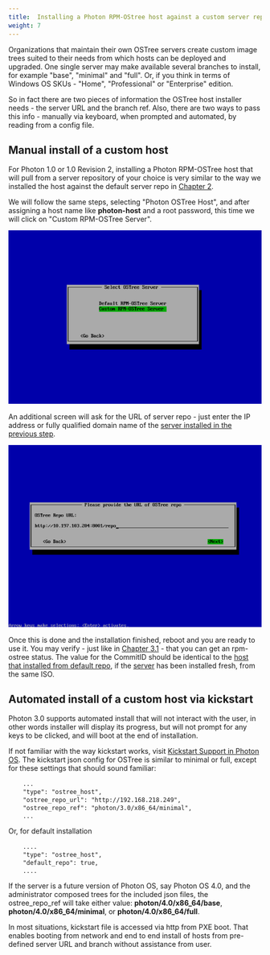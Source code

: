 ```yaml
---
title:  Installing a Photon RPM-OStree host against a custom server repository
weight: 7
---
```


Organizations that maintain their own OSTree servers create custom image trees suited to their needs from which hosts can be deployed and upgraded. One single server may make available several branches to install, for example "base", "minimal" and "full". Or, if you think in terms of Windows OS SKUs - "Home", "Professional" or "Enterprise" edition.

So in fact there are two pieces of information the OSTree host installer needs - the server URL and the branch ref. Also, there are two ways to pass this info - manually via keyboard, when prompted and automated, by reading from a config file.

## Manual install of a custom host

For Photon 1.0 or 1.0 Revision 2, installing a Photon RPM-OSTree host that will pull from a server repository of your choice is very similar to the way we installed the host against the default server repo in [Chapter 2](../installing-a-host-against-default-server-repository/).  

We will follow the same steps, selecting "Photon OSTree Host", and after assigning a host name like **photon-host** and a root password, this time we will click on "Custom RPM-OSTree Server".  

![PhotonHostCustom](../../../images/rpmostree-custom.png)

An additional screen will ask for the URL of server repo - just enter the IP address or fully qualified domain name of the [server installed in the previous step](../creating-a-rpm-ostree-server/).  

![PhotonHostCustomURL](../../../images/rpmostree-url.png)

Once this is done and the installation finished, reboot and you are ready to use it.
You may verify - just like in [Chapter 3.1](../concepts-in-action/#querying-the-deployed-filetrees) - that you can get an rpm-ostree status. The value for the CommitID should be identical to the [host that installed from default repo](../installing-a-host-against-default-server-repository/), if the [server](../creating-a-rpm-ostree-server/) has been installed fresh, from the same ISO.  

## Automated install of a custom host via kickstart

Photon 3.0 supports automated install that will not interact with the user, in other words installer will display its progress, but will not prompt for any keys to be clicked, and will boot at the end of installation.  

If not familiar with the way kickstart works, visit [Kickstart Support in Photon OS](../../../user-guide/working-with-kickstart/). The kickstart json config for OSTree is similar to minimal or full, except for these settings that should sound familiar: 

```
    ...
    "type": "ostree_host",
    "ostree_repo_url": "http://192.168.218.249",
    "ostree_repo_ref": "photon/3.0/x86_64/minimal",
    ...
```
Or, for default installation

```
    ....
    "type": "ostree_host",
    "default_repo": true,
    ....
```

If the server is a future version of Photon OS, say Photon OS 4.0, and the administrator composed trees for the included json files, the ostree_repo_ref will take either value: **photon/4.0/x86_64/base**, **photon/4.0/x86_64/minimal**, or **photon/4.0/x86_64/full**.

In most situations, kickstart file is accessed via http from PXE boot. That enables booting from network and end to end install of hosts from pre-defined server URL and branch without assistance from user. 
